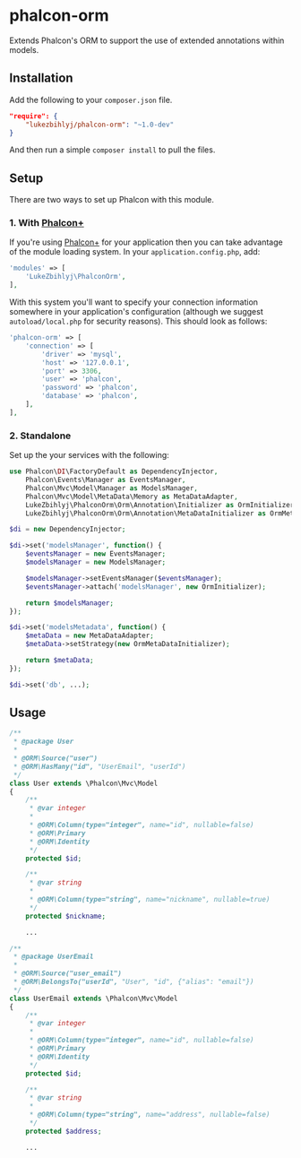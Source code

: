 # phalcon-orm

Extends Phalcon's ORM to support the use of extended annotations within models.

## Installation

Add the following to your `composer.json` file.

```json
"require": {
    "lukezbihlyj/phalcon-orm": "~1.0-dev"
}
```

And then run a simple `composer install` to pull the files.

## Setup

There are two ways to set up Phalcon with this module.

### 1. With [Phalcon+](https://github.com/lukezbihlyj/phalcon-plus)

If you're using [Phalcon+](https://github.com/lukezbihlyj/phalcon-plus) for your application then you can take advantage of the module loading system. In your `application.config.php`, add:

```php
'modules' => [
    'LukeZbihlyj\PhalconOrm',
],
```

With this system you'll want to specify your connection information somewhere in your application's configuration (although we suggest `autoload/local.php` for security reasons). This should look as follows:

```php
'phalcon-orm' => [
    'connection' => [
        'driver' => 'mysql',
        'host' => '127.0.0.1',
        'port' => 3306,
        'user' => 'phalcon',
        'password' => 'phalcon',
        'database' => 'phalcon',
    ],
],
```

### 2. Standalone

Set up the your services with the following:

```php
use Phalcon\DI\FactoryDefault as DependencyInjector,
    Phalcon\Events\Manager as EventsManager,
    Phalcon\Mvc\Model\Manager as ModelsManager,
    Phalcon\Mvc\Model\MetaData\Memory as MetaDataAdapter,
    LukeZbihlyj\PhalconOrm\Orm\Annotation\Initializer as OrmInitializer,
    LukeZbihlyj\PhalconOrm\Orm\Annotation\MetaDataInitializer as OrmMetaDataInitializer;

$di = new DependencyInjector;

$di->set('modelsManager', function() {
    $eventsManager = new EventsManager;
    $modelsManager = new ModelsManager;

    $modelsManager->setEventsManager($eventsManager);
    $eventsManager->attach('modelsManager', new OrmInitializer);

    return $modelsManager;
});

$di->set('modelsMetadata', function() {
    $metaData = new MetaDataAdapter;
    $metaData->setStrategy(new OrmMetaDataInitializer);

    return $metaData;
});

$di->set('db', ...);
```

## Usage

```php
/**
 * @package User
 *
 * @ORM\Source("user")
 * @ORM\HasMany("id", "UserEmail", "userId")
 */
class User extends \Phalcon\Mvc\Model
{
    /**
     * @var integer
     *
     * @ORM\Column(type="integer", name="id", nullable=false)
     * @ORM\Primary
     * @ORM\Identity
     */
    protected $id;

    /**
     * @var string
     *
     * @ORM\Column(type="string", name="nickname", nullable=true)
     */
    protected $nickname;

    ...
```

```php
/**
 * @package UserEmail
 *
 * @ORM\Source("user_email")
 * @ORM\BelongsTo("userId", "User", "id", {"alias": "email"})
 */
class UserEmail extends \Phalcon\Mvc\Model
{
    /**
     * @var integer
     *
     * @ORM\Column(type="integer", name="id", nullable=false)
     * @ORM\Primary
     * @ORM\Identity
     */
    protected $id;

    /**
     * @var string
     *
     * @ORM\Column(type="string", name="address", nullable=false)
     */
    protected $address;

    ...
```
